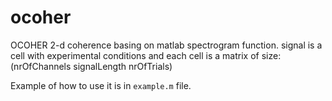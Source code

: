 # ocoher
OCOHER 2-d coherence basing on matlab spectrogram function.
signal is a cell with experimental conditions and each cell is a matrix of size: (nrOfChannels signalLength nrOfTrials)

Example of how to use it is in `example.m` file.
